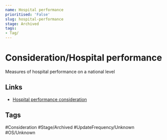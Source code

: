 ```yaml
---
name: Hospital performance
prioritised: 'False'
slug: hospital-performance
stage: Archived
tags:
- Tag/
---
```


# Consideration/Hospital performance

Measures of hospital performance on a national level

## Links

* [Hospital performance consideration](https://design.planning.data.gov.uk/planning-consideration/hospital-performance)

## Tags

#Consideration #Stage/Archived #UpdateFrequency/Unknown #OS/Unknown